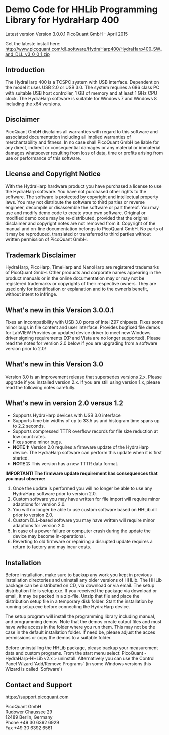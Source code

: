 # Demo Code for HHLib Programming Library for HydraHarp 400 
Latest version Version 3.0.0.1 
PicoQuant GmbH - April 2015 

Get the lateste install here: http://www.picoquant.com/dl_software/HydraHarp400/HydraHarp400_SW_and_DLL_v3_0_0_1.zip

## Introduction

The HydraHarp 400 is a TCSPC system with USB interface.  Dependent on the model it uses USB 2.0 or USB 3.0. The system requires a 686 class PC with suitable USB host controller, 1 GB of memory and at least 1 GHz CPU clock. The HydraHarp software is suitable for Windows 7 and Windows 8 including the x64 versions. 


## Disclaimer

PicoQuant GmbH disclaims all warranties with regard to this software 
and associated documentation including all implied warranties of 
merchantability and fitness. In no case shall PicoQuant GmbH be 
liable for any direct, indirect or consequential damages or any material 
or immaterial damages whatsoever resulting from loss of data, time 
or profits arising from use or performance of this software.


## License and Copyright Notice

With the HydraHarp hardware product you have purchased a license to use 
the HydraHarp software. You have not purchased other rights to the software. 
The software is protected by copyright and intellectual property laws. 
You may not distribute the software to third parties or reverse engineer, 
decompile or disassemble the software or part thereof. You may use and 
modify demo code to create your own software. Original or modified demo 
code may be re-distributed, provided that the original disclaimer and 
copyright notes are not removed from it. Copyright of the manual and 
on-line documentation belongs to PicoQuant GmbH. No parts of it may be 
reproduced, translated or transferred to third parties without written 
permission of PicoQuant GmbH. 


## Trademark Disclaimer

HydraHarp, PicoHarp, TimeHarp and NanoHarp are registered trademarks 
of PicoQuant GmbH. Other products and corporate names appearing in the 
product manuals or in the online documentation may or may not be registered 
trademarks or copyrights of their respective owners. They are used only 
for identification or explanation and to the ownerís benefit, without 
intent to infringe.

## What's new in this Version 3.0.0.1

Fixes an incompatibility with USB 3.0 ports of Intel Z97 chipsets. 
Fixes some minor bugs in file content and user interface.
Provides bugfixed file demos for LabVIEW 
Provides an updated device driver to meet new Windows driver 
signing requirements (XP and Vista are no longer supported). 
Please read the notes for version 2.0 below if you are upgrading 
from a software version prior to 2.0! 

## What's new in this Version 3.0

Version 3.0 is an improvement release that supersedes versions 2.x. 
Please upgrade if you installed version 2.x. If you are still using 
version 1.x, please read the following notes carefully.


## What's new in version 2.0 versus 1.2

- Supports HydraHarp devices with USB 3.0 interface 
- Supports time bin widths of up to 33.5 µs and histogram time spans 
  up to 2.2 seconds. 
- Supports compressed TTTR overflow records for file size reduction at 
  low count rates. 
- Fixes some minor bugs. 
- **NOTE 1:** Version 2.0 requires a firmware update of the HydraHarp device. 
  The HydraHarp software can perform this update when it is first started.
- **NOTE 2:** This version has a new TTTR data format. 

**IMPORTANT! The firmware update requirement has consequences that you 
must observe:**

1. Once the update is performed you will no longer be able to use any 
   HydraHarp software prior to version 2.0.
2. Custom software you may have written for file import will require 
   minor adaptions for version 2.0.
3. You will no longer be able to use custom software based on HHLib.dll 
   prior to version 2.0.
4. Custom DLL-based software you may have written will require minor 
   adaptions for version 2.0.
5. In case of a power failure or computer crash during the update the 
   device may become in-operational.
6. Reverting to old firmware or repairing a disrupted update requires 
   a return to factory and may incur costs.


## Installation 

Before installation, make sure to backup any work you kept in previous
installation directories and uninstall any older versions of HHLib.
The HHLib package can be distributed on CD, via download or via email.
The setup distribution file is setup.exe.
If you received the package via download or email, it may be packed in a 
zip-file. Unzip that file and place the distribution setup file in a 
temporary disk folder. Start the installation by running setup.exe before
connecting the HydraHarp device.

The setup program will install the programming library including manual, 
and programming demos. Note that the demos create output files and must 
have write access in the folder where you run them. This may not be the 
case in the default installation folder. If need be, please adjust the 
acces permissions or copy the demos to a suitable folder.

Before uninstalling the HHLib package, please backup your measurement data 
and custom programs.
From the start menu select:  PicoQuant - HydraHarp-HHLib v2.x  >  uninstall.
Alternatively you can use the Control Panel Wizard 'Add/Remove Programs'
(in some Windows versions this Wizard is called 'Software')


## Contact and Support

https://support.picoquant.com

PicoQuant GmbH  
Rudower Chaussee 29  
12489 Berlin, Germany  
Phone +49 30 6392 6929  
Fax   +49 30 6392 6561  
